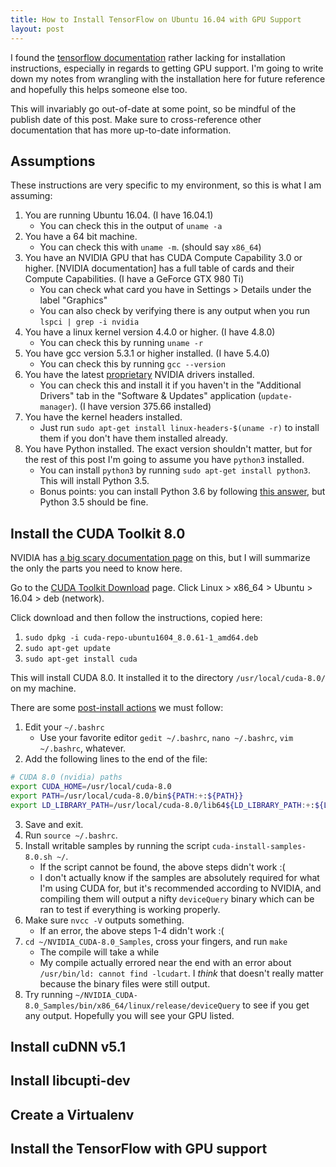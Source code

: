 ```yaml
---
title: How to Install TensorFlow on Ubuntu 16.04 with GPU Support
layout: post
---
```


I found the [tensorflow
documentation](https://www.tensorflow.org/install/install_linux) rather lacking
for installation instructions, especially in regards to getting GPU support.
I'm going to write down my notes from wrangling with the installation here for
future reference and hopefully this helps someone else too.

This will invariably go out-of-date at some point, so be mindful of the publish
date of this post. Make sure to cross-reference other documentation that has
more up-to-date information.

## Assumptions

These instructions are very specific to my environment, so this is what I am
assuming:

1. You are running Ubuntu 16.04. (I have 16.04.1)
    - You can check this in the output of `uname -a`
2. You have a 64 bit machine.
    - You can check this with `uname -m`. (should say `x86_64`)
2. You have an NVIDIA GPU that has CUDA Compute Capability 3.0 or higher.
[NVIDIA documentation] has a full table of cards and their Compute Capabilities.
(I have a GeForce GTX 980 Ti)
    - You can check what card you have in Settings > Details under the label
      "Graphics"
    - You can also check by verifying there is any output when you run `lspci |
      grep -i nvidia`
3. You have a linux kernel version 4.4.0 or higher. (I have 4.8.0)
    - You can check this by running `uname -r`
4. You have gcc version 5.3.1 or higher installed. (I have 5.4.0)
    - You can check this by running `gcc --version`
5. You have the latest [proprietary](https://i.imgur.com/8osspXj.jpg) NVIDIA
drivers installed.
    - You can check this and install it if you haven't in the "Additional
      Drivers" tab in the "Software & Updates" application (`update-manager`).
      (I have version 375.66 installed)
6. You have the kernel headers installed.
    - Just run `sudo apt-get install linux-headers-$(uname -r)` to install them
      if you don't have them installed already.
7. You have Python installed. The exact version shouldn't matter, but for the
rest of this post I'm going to assume you have `python3` installed.
    - You can install `python3` by running `sudo apt-get install python3`. This
      will install Python 3.5.
    - Bonus points: you can install Python 3.6 by following [this
      answer](https://askubuntu.com/a/865569), but Python 3.5 should be fine.

## Install the CUDA Toolkit 8.0

NVIDIA has [a big scary documentation
page](http://docs.nvidia.com/cuda/cuda-installation-guide-linux/) on this, but I
will summarize the only the parts you need to know here.

Go to the [CUDA Toolkit Download](https://developer.nvidia.com/cuda-downloads)
page. Click Linux > x86_64 > Ubuntu > 16.04 > deb (network).

Click download and then follow the instructions, copied here:

1. `sudo dpkg -i cuda-repo-ubuntu1604_8.0.61-1_amd64.deb`
2. `sudo apt-get update`
3. `sudo apt-get install cuda`

This will install CUDA 8.0. It installed it to the directory
`/usr/local/cuda-8.0/` on my machine.

There are some [post-install
actions](http://docs.nvidia.com/cuda/cuda-installation-guide-linux/index.html#post-installation-actions)
we must follow:

1. Edit your `~/.bashrc`
    - Use your favorite editor `gedit ~/.bashrc`, `nano ~/.bashrc`, `vim
      ~/.bashrc`, whatever.
2. Add the following lines to the end of the file:
```bash
# CUDA 8.0 (nvidia) paths
export CUDA_HOME=/usr/local/cuda-8.0
export PATH=/usr/local/cuda-8.0/bin${PATH:+:${PATH}}
export LD_LIBRARY_PATH=/usr/local/cuda-8.0/lib64${LD_LIBRARY_PATH:+:${LD_LIBRARY_PATH}}
```
3. Save and exit.
4. Run `source ~/.bashrc`.
5. Install writable samples by running the script `cuda-install-samples-8.0.sh
~/`.
   - If the script cannot be found, the above steps didn't work :(
   - I don't actually know if the samples are absolutely required for what I'm
     using CUDA for, but it's recommended according to NVIDIA, and compiling
     them will output a nifty `deviceQuery` binary which can be ran to test if
     everything is working properly.
6. Make sure `nvcc -V` outputs something.
   - If an error, the above steps 1-4 didn't work :(
7. `cd ~/NVIDIA_CUDA-8.0_Samples`, cross your fingers, and run `make`
   - The compile will take a while
   - My compile actually errored near the end with an error about `/usr/bin/ld:
     cannot find -lcudart`. I *think* that doesn't really matter because the
     binary files were still output.
8. Try running `~/NVIDIA_CUDA-8.0_Samples/bin/x86_64/linux/release/deviceQuery`
to see if you get any output. Hopefully you will see your GPU listed.

## Install cuDNN v5.1

## Install libcupti-dev

## Create a Virtualenv

## Install the TensorFlow with GPU support

